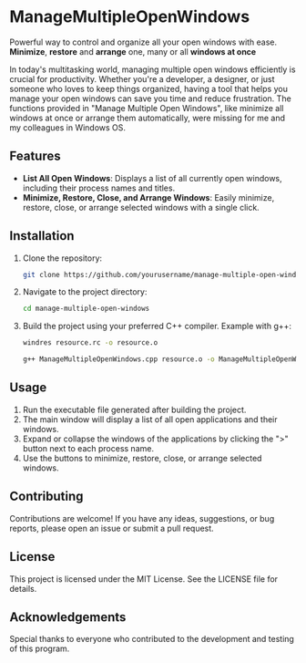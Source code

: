 # ManageMultipleOpenWindows
Powerful way to control and organize all your open windows with ease. **Minimize**, **restore** and **arrange** one, many or all **windows at once**

In today's multitasking world, managing multiple open windows efficiently is crucial for productivity. Whether you're a developer, a designer, or just someone who loves to keep things organized, having a tool that helps you manage your open windows can save you time and reduce frustration. The functions provided in "Manage Multiple Open Windows", like minimize all windows at once or arrange them automatically, were missing for me and my colleagues in Windows OS. 

## Features
- **List All Open Windows**: Displays a list of all currently open windows, including their process names and titles.
- **Minimize, Restore, Close, and Arrange Windows**: Easily minimize, restore, close, or arrange selected windows with a single click.

## Installation
1. Clone the repository:
    ```sh
    git clone https://github.com/yourusername/manage-multiple-open-windows.git
    ```
2. Navigate to the project directory:
    ```sh
    cd manage-multiple-open-windows
    ```
3. Build the project using your preferred C++ compiler. Example with g++:
    ```sh
    windres resource.rc -o resource.o
    ```
    ```sh
    g++ ManageMultipleOpenWindows.cpp resource.o -o ManageMultipleOpenWindows -lgdi32 -luser32 -lpsapi -lcomctl32 -mwindows
    ```

## Usage
1. Run the executable file generated after building the project.
2. The main window will display a list of all open applications and their windows.
3. Expand or collapse the windows of the applications by clicking the ">" button next to each process name.
4. Use the buttons to minimize, restore, close, or arrange selected windows.

## Contributing
Contributions are welcome! If you have any ideas, suggestions, or bug reports, please open an issue or submit a pull request.

## License
This project is licensed under the MIT License. See the LICENSE file for details.

## Acknowledgements
Special thanks to everyone who contributed to the development and testing of this program.
